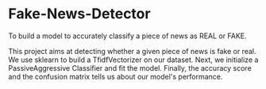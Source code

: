 # Fake-News-Detector
To build a model to accurately classify a piece of news as REAL or FAKE.

This project aims at detecting whether a given piece of news is fake or real. We use sklearn to build a TfidfVectorizer on our dataset. Next, we initialize a PassiveAggressive Classifier and fit the model. Finally, the accuracy score and the confusion matrix tells us about our model's performance.
